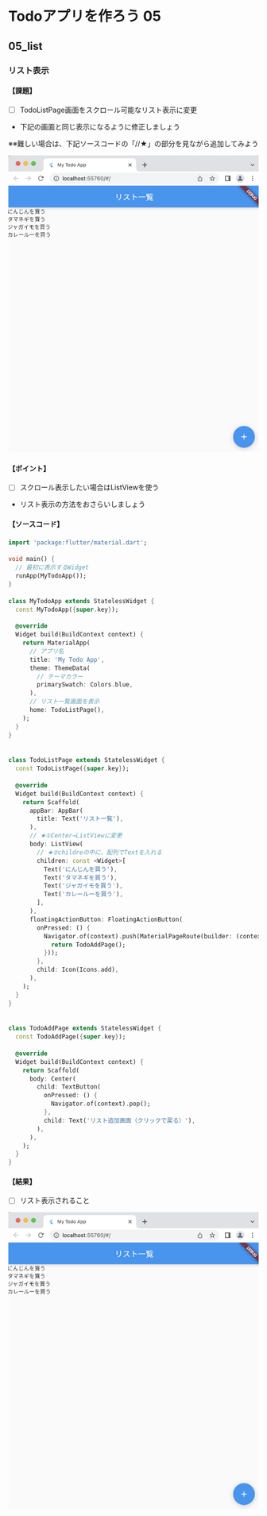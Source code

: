 # Todoアプリを作ろう 05

## 05_list

### リスト表示

#### **【課題】**

- [ ] TodoListPage画面をスクロール可能なリスト表示に変更
- 下記の画面と同じ表示になるように修正しましょう

※※難しい場合は、下記ソースコードの「//★」の部分を見ながら追加してみよう

![課題画像](img/05_result.png)
  
#### **【ポイント】**

- [ ] スクロール表示したい場合はListViewを使う
- リスト表示の方法をおさらいしましょう

#### **【ソースコード】**

```Dart
import 'package:flutter/material.dart';

void main() {
  // 最初に表示するWidget
  runApp(MyTodoApp());
}

class MyTodoApp extends StatelessWidget {
  const MyTodoApp({super.key});

  @override
  Widget build(BuildContext context) {
    return MaterialApp(
      // アプリ名
      title: 'My Todo App',
      theme: ThemeData(
        // テーマカラー
        primarySwatch: Colors.blue,
      ),
      // リスト一覧画面を表示
      home: TodoListPage(),
    );
  }
}


class TodoListPage extends StatelessWidget {
  const TodoListPage({super.key});

  @override
  Widget build(BuildContext context) {
    return Scaffold(
      appBar: AppBar(
        title: Text('リスト一覧'),
      ),
      // ★①Center→ListViewに変更
      body: ListView(
        // ★②childreの中に、配列でTextを入れる
        children: const <Widget>[
          Text('にんじんを買う'),
          Text('タマネギを買う'),
          Text('ジャガイモを買う'),
          Text('カレールーを買う'),
        ],
      ),
      floatingActionButton: FloatingActionButton(
        onPressed: () {
          Navigator.of(context).push(MaterialPageRoute(builder: (context) {
            return TodoAddPage();
          }));
        },
        child: Icon(Icons.add),
      ),
    );
  }
}


class TodoAddPage extends StatelessWidget {
  const TodoAddPage({super.key});

  @override
  Widget build(BuildContext context) {
    return Scaffold(
      body: Center(
        child: TextButton(
          onPressed: () {
            Navigator.of(context).pop();
          },
          child: Text('リスト追加画面（クリックで戻る）'),
        ),
      ),
    );
  }
}
```

#### **【結果】**  

- [ ] リスト表示されること

![結果](img/05_result.png)
